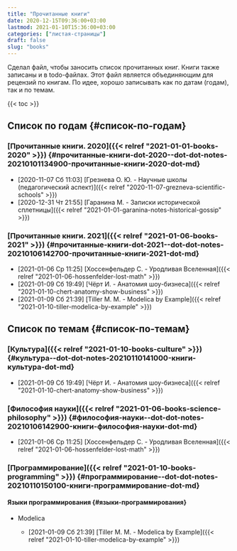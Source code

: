```yaml
---
title: "Прочитанные книги"
date: 2020-12-15T09:36:00+03:00
lastmod: 2021-01-10T15:36:00+03:00
categories: ["листая-страницы"]
draft: false
slug: "books"
---
```


Сделал файл, чтобы заносить список прочитанных книг.
Книги также записаны и в todo-файлах.
Этот файл является объединяющим для рецензий по книгам.
По идее, хорошо записывать как по датам (годам), так и по темам.

<!--more-->

{{< toc >}}


## Список по годам {#список-по-годам}


### [Прочитанные книги. 2020]({{< relref "2021-01-01-books-2020" >}}) {#прочитанные-книги-dot-2020--dot-dot-notes-20210101134900-прочитанные-книги-2020-dot-md}

-   <span class="timestamp-wrapper"><span class="timestamp">[2020-11-07 Сб 11:03] </span></span> [Грезнева О. Ю. - Научные школы (педагогический аспект)]({{< relref "2020-11-07-grezneva-scientific-schools" >}})
-   <span class="timestamp-wrapper"><span class="timestamp">[2020-12-31 Чт 21:55] </span></span> [Гаранина М. - Записки исторической сплетницы]({{< relref "2021-01-01-garanina-notes-historical-gossip" >}})


### [Прочитанные книги. 2021]({{< relref "2021-01-06-books-2021" >}}) {#прочитанные-книги-dot-2021--dot-dot-notes-20210106142700-прочитанные-книги-2021-dot-md}

-   <span class="timestamp-wrapper"><span class="timestamp">[2021-01-06 Ср 11:25] </span></span> [Хоссенфельдер С. - Уродливая Вселенная]({{< relref "2021-01-06-hossenfelder-lost-math" >}})
-   <span class="timestamp-wrapper"><span class="timestamp">[2021-01-09 Сб 19:49] </span></span> [Чёрт И. - Анатомия шоу-бизнеса]({{< relref "2021-01-10-chert-anatomy-show-business" >}})
-   <span class="timestamp-wrapper"><span class="timestamp">[2021-01-09 Сб 21:39] </span></span> [Tiller M. M. - Modelica by Example]({{< relref "2021-01-10-tiller-modelica-by-example" >}})


## Список по темам {#список-по-темам}


### [Культура]({{< relref "2021-01-10-books-culture" >}}) {#культура--dot-dot-notes-20210110141000-книги-культура-dot-md}

-   <span class="timestamp-wrapper"><span class="timestamp">[2021-01-09 Сб 19:49] </span></span> [Чёрт И. - Анатомия шоу-бизнеса]({{< relref "2021-01-10-chert-anatomy-show-business" >}})


### [Философия науки]({{< relref "2021-01-06-books-science-philosophy" >}}) {#философия-науки--dot-dot-notes-20210106142900-книги-философия-науки-dot-md}

-   <span class="timestamp-wrapper"><span class="timestamp">[2021-01-06 Ср 11:25] </span></span> [Хоссенфельдер С. - Уродливая Вселенная]({{< relref "2021-01-06-hossenfelder-lost-math" >}})


### [Программирование]({{< relref "2021-01-10-books-programming" >}}) {#программирование--dot-dot-notes-20210110150100-книги-программирование-dot-md}


#### Языки программирования {#языки-программирования}

<!--list-separator-->

-  Modelica

    -   <span class="timestamp-wrapper"><span class="timestamp">[2021-01-09 Сб 21:39] </span></span> [Tiller M. M. - Modelica by Example]({{< relref "2021-01-10-tiller-modelica-by-example" >}})
